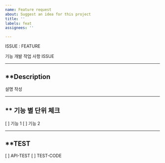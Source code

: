 ```yaml
---
name: Feature request
about: Suggest an idea for this project
title: ''
labels: feat
assignees: ''

---
```


ISSUE :  FEATURE 

기능 개발  작업 사항 ISSUE 

---

**Description
---
설명 작성

---
** 기능 별 단위 체크
---
[ ] 기능 1
[ ] 기능 2

---
**TEST
---
[ ] API-TEST
[ ] TEST-CODE
